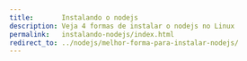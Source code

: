 ```yaml
---
title:       Instalando o nodejs
description: Veja 4 formas de instalar o nodejs no Linux
permalink:   instalando-nodejs/index.html
redirect_to: ../nodejs/melhor-forma-para-instalar-nodejs/
---
```


